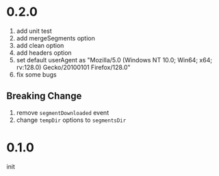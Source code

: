 # 0.2.0

1. add unit test
2. add mergeSegments option
3. add clean option
4. add headers option
5. set default userAgent as "Mozilla/5.0 (Windows NT 10.0; Win64; x64; rv:128.0) Gecko/20100101 Firefox/128.0"
6. fix some bugs

## Breaking Change

1. remove `segmentDownloaded` event
2. change `tempDir` options to `segmentsDir`

# 0.1.0

init
